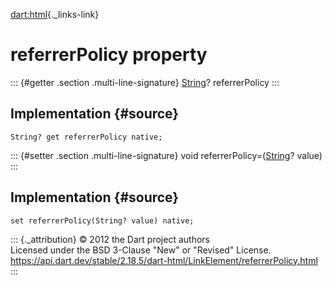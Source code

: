 [dart:html](../../dart-html/dart-html-library){._links-link}

referrerPolicy property
=======================

::: {#getter .section .multi-line-signature}
[String](../../dart-core/string-class)? referrerPolicy
:::

Implementation {#source}
--------------

``` {.language-dart data-language="dart"}
String? get referrerPolicy native;
```

::: {#setter .section .multi-line-signature}
void referrerPolicy=([String](../../dart-core/string-class)? value)
:::

Implementation {#source}
--------------

``` {.language-dart data-language="dart"}
set referrerPolicy(String? value) native;
```

::: {._attribution}
© 2012 the Dart project authors\
Licensed under the BSD 3-Clause \"New\" or \"Revised\" License.\
<https://api.dart.dev/stable/2.18.5/dart-html/LinkElement/referrerPolicy.html>
:::
